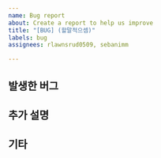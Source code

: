 ```yaml
---
name: Bug report
about: Create a report to help us improve
title: "[BUG] (할말적으셈)"
labels: bug
assignees: rlawnsrud0509, sebanimm

---
```


## 발생한 버그

## 추가 설명

## 기타
